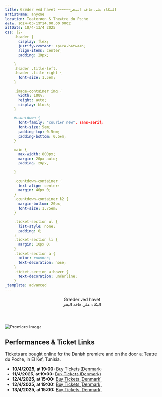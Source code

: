 ```yaml
---
title: Græder ved havet ~~~~~~البكاء على حافة البحر
artistName: anyone
location: Teaterøen & Theatre du Poche
date: 2024-03-19T14:00:00.000Z
altDate: 10/4-13/4 2025
css: |2-
    .header {
      display: flex;
      justify-content: space-between;
      align-items: center;
      padding: 20px;

    }
    .header .title-left,
    .header .title-right {
      font-size: 1.5em;
    }

    .image-container img {
      width: 100%;
      height: auto;
      display: block;
    }

    #countdown {
      font-family: "courier new", sans-serif;
      font-size: 5em;
      padding-top: 0.5em;
      padding-bottom: 0.5em;
    }

    main {
      max-width: 800px;
      margin: 20px auto;
      padding: 20px;

    }

    .countdown-container {
      text-align: center;
      margin: 40px 0;
    }
    .countdown-container h2 {
      margin-bottom: 20px;
      font-size: 1.75em;
    }

    .ticket-section ul {
      list-style: none;
      padding: 0;
    }
    .ticket-section li {
      margin: 10px 0;
    }
    .ticket-section a {
      color: #0066cc;
      text-decoration: none;
    }
    .ticket-section a:hover {
      text-decoration: underline;
    }
_template: advanced
---
```


<body>
  <header class="header">
    <div class="title-left">Gr&aelig;der ved havet</div>
    <div class="title-right">البكاء على حافة البحر</div>
  </header>
  <main>
    <div class="image-container">
      <img src="https://billetto.imgix.net/u53kwpztacowffpzx4qdnqjv3bjf?w=1440&h=810&fit=crop&auto=compress%2Cformat&rect=0%2C460%2C1920%2C1080&s=6acf7e5adc93bf1925c61ba7a8f7cf47" alt="Premiere Image">
    </div>
    <div class="countdown-container">
      <div id="countdown"></div>
    </div>
    <section class="ticket-section">
      <h2>Performances &amp; Ticket Links</h2>
      <p>Tickets are bought online for the Danish premiere and on the door at Teatre du Poche, in El Kef, Tunisia.</p>
      <ul>
        <li>
          <strong>10/4/2025, at 19:00:</strong>
          <a href="https://billetto.dk/e/graeder-ved-havet-billetter-1179452?utm_source=organiser&utm_medium=share&utm_campaign=copy_link&utm_content=1179452" target="_blank">Buy Tickets (Denmark)</a>
        </li>
        <li>
          <strong>11/4/2025, at 19:00:</strong>
          <a href="https://billetto.dk/e/graeder-ved-havet-billetter-1179613?utm_source=organiser&utm_medium=share&utm_campaign=copy_link&utm_content=1179613" target="_blank">Buy Tickets (Denmark)</a>
        </li>
        <li>
          <strong>12/4/2025, at 15:00:</strong>
          <a href="https://billetto.dk/e/graeder-ved-havet-billetter-1179621?utm_source=organiser&utm_medium=share&utm_campaign=copy_link&utm_content=1179621" target="_blank">Buy Tickets (Denmark)</a>
        </li>
        <li>
          <strong>12/4/2025, at 19:00:</strong>
          <a href="https://billetto.dk/e/graeder-ved-havet-billetter-1179622?utm_source=organiser&utm_medium=share&utm_campaign=copy_link&utm_content=1179622" target="_blank">Buy Tickets (Denmark)</a>
        </li>
        <li>
          <strong>13/4/2025, at 15:00:</strong>
          <a href="https://billetto.dk/e/graeder-ved-havet-billetter-1179623?utm_source=organiser&utm_medium=share&utm_campaign=copy_link&utm_content=1179623" target="_blank">Buy Tickets (Denmark)</a>
        </li>
      </ul>
    </section>
  </main>
<script>
    document.addEventListener('DOMContentLoaded', function() {
      const premiereDate = new Date("April 10, 2025 19:00:00").getTime();
      const countdownEl = document.getElementById("countdown");
      const timer = setInterval(() => {
        const now = new Date().getTime();
        const distance = premiereDate - now;
        const days = Math.floor(distance / (1000 * 60 * 60 * 24));
        const hours = Math.floor((distance % (1000 * 60 * 60 * 24)) / (1000 * 60 * 60));
        const minutes = Math.floor((distance % (1000 * 60 * 60)) / (1000 * 60));
        const seconds = Math.floor((distance % (1000 * 60)) / 1000);
        if (distance < 0) {
          clearInterval(timer);
          countdownEl.innerHTML = "Premiere Started";
        } else {
          countdownEl.innerHTML = `${days}d ${hours}h ${minutes}m ${seconds}s`;
        }
      }, 1000);
    });
</script>

</body>
